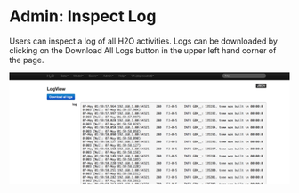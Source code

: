 # Admin: Inspect Log

Users can inspect a log of all  H2O activities.
Logs can be downloaded by clicking on the Download All Logs button in
the upper left hand corner of the page.

![Image](Logview.png)

